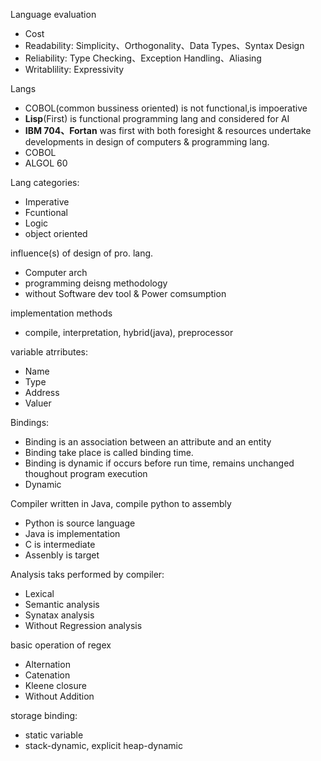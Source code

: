 Language evaluation
* Cost
* Readability: Simplicity、Orthogonality、Data Types、Syntax Design
* Reliability: Type Checking、Exception Handling、Aliasing
* Writablility: Expressivity

Langs
* COBOL(common bussiness oriented) is not functional,is impoerative
* **Lisp**(First) is functional programming lang and considered for AI
* **IBM 704、Fortan** was first with both foresight & resources undertake developments in design of computers & programming lang.
* COBOL
* ALGOL 60

Lang categories:
* Imperative
* Fcuntional 
* Logic
* object oriented

influence(s) of design of pro. lang.
* Computer arch
* programming deisng methodology
* without Software dev tool &  Power comsumption

implementation methods
* compile, interpretation, hybrid(java), preprocessor

variable atrributes:
* Name
* Type
* Address
* Valuer

Bindings:
* Binding is an association between an attribute and an entity
* Binding take place is called binding time.
* Binding is dynamic if occurs before run time, remains unchanged thoughout program execution
* Dynamic 

Compiler written in Java, compile python to assembly
* Python is source language
* Java is implementation
* C is intermediate 
* Assenbly is target

Analysis taks performed by compiler:
* Lexical 
* Semantic analysis
* Synatax analysis
* Without Regression analysis 

basic operation of regex
* Alternation
* Catenation
* Kleene closure
* Without Addition

storage binding:
* static variable
* stack-dynamic, explicit heap-dynamic